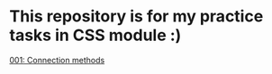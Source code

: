 # This repository is for my practice tasks in CSS module :)
[001: Connection methods](./001-connection-methods/)  
